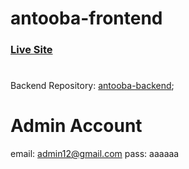 # antooba-frontend
### [Live Site](https://antooba-mern.netlify.app/) 

#
Backend Repository: [antooba-backend](https://github.com/shahnewaz171/antooba-backend);

# Admin Account
email: admin12@gmail.com pass: aaaaaa